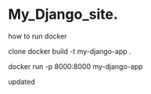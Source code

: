 ﻿# My_Django_site.


how to run docker

clone 
docker build -t my-django-app .

docker run -p 8000:8000 my-django-app

updated
